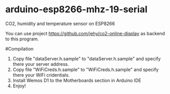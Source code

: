 # arduino-esp8266-mhz-19-serial
CO2, humidity and temperature sensor on ESP8266

You can use project https://github.com/jehy/co2-online-display as backend to this program.

#Compilation
1. Copy file "dataServer.h.sample" to "dataServer.h.sample" and specify there your server address.
2. Copy file "WiFiCreds.h.sample" to "WiFiCreds.h.sample" and specify there your WiFi cridentials.
3. Install Wemos D1 to the Motherboards section in Arduino IDE
4. Enjoy!
